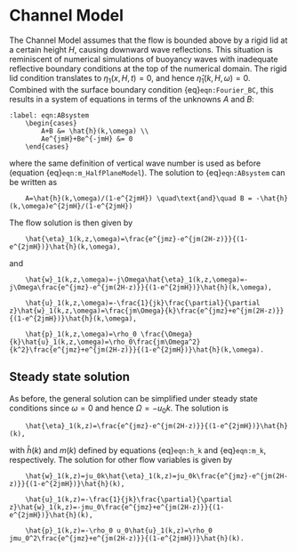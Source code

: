 # Channel Model

The Channel Model assumes that the flow is bounded above by a rigid lid at a certain height $H$, causing downward wave reflections. This situation is reminiscent of numerical simulations of buoyancy waves with inadequate reflective boundary conditions at the top of the numerical domain. The rigid lid condition translates to $\eta_1(x,H,t)=0$, and hence $\hat{\eta}_1(k,H,\omega)=0$. Combined with the surface boundary condition {eq}`eqn:Fourier_BC`, this results in a system of equations in terms of the unknowns $A$ and $B$:
```{math}
:label: eqn:ABsystem
	\begin{cases}
		A+B &= \hat{h}(k,\omega) \\
		Ae^{jmH}+Be^{-jmH} &= 0
	\end{cases}
```
where the same definition of vertical wave number is used as before (equation {eq}`eqn:m_HalfPlaneModel`). The solution to {eq}`eqn:ABsystem` can be written as
```{math}
	A=\hat{h}(k,\omega)/(1-e^{2jmH}) \quad\text{and}\quad B = -\hat{h}(k,\omega)e^{2jmH}/(1-e^{2jmH})
```
The flow solution is then given by
```{math}
	\hat{\eta}_1(k,z,\omega)=\frac{e^{jmz}-e^{jm(2H-z)}}{(1-e^{2jmH})}\hat{h}(k,\omega),
```
and
```{math}
    \hat{w}_1(k,z,\omega)=-j\Omega\hat{\eta}_1(k,z,\omega)=-j\Omega\frac{e^{jmz}-e^{jm(2H-z)}}{(1-e^{2jmH})}\hat{h}(k,\omega),
```
```{math}
	\hat{u}_1(k,z,\omega)=-\frac{1}{jk}\frac{\partial}{\partial z}\hat{w}_1(k,z,\omega)=\frac{jm\Omega}{k}\frac{e^{jmz}+e^{jm(2H-z)}}{(1-e^{2jmH})}\hat{h}(k,\omega),
```
```{math}
	\hat{p}_1(k,z,\omega)=\rho_0 \frac{\Omega}{k}\hat{u}_1(k,z,\omega)=\rho_0\frac{jm\Omega^2}{k^2}\frac{e^{jmz}+e^{jm(2H-z)}}{(1-e^{2jmH})}\hat{h}(k,\omega).
```

## Steady state solution
As before, the general solution can be simplified under steady state conditions since $\omega=0$ and hence $\Omega=-u_0k$. The solution is
```{math}
	\hat{\eta}_1(k,z)=\frac{e^{jmz}-e^{jm(2H-z)}}{(1-e^{2jmH})}\hat{h}(k),
```
with $\hat{h}(k)$ and $m(k)$ defined by equations {eq}`eqn:h_k` and {eq}`eqn:m_k`, respectively. The solution for other flow variables is given by
```{math}
    \hat{w}_1(k,z)=ju_0k\hat{\eta}_1(k,z)=ju_0k\frac{e^{jmz}-e^{jm(2H-z)}}{(1-e^{2jmH})}\hat{h}(k),
```
```{math}
	\hat{u}_1(k,z)=-\frac{1}{jk}\frac{\partial}{\partial z}\hat{w}_1(k,z)=-jmu_0\frac{e^{jmz}+e^{jm(2H-z)}}{(1-e^{2jmH})}\hat{h}(k),
```
```{math}
	\hat{p}_1(k,z)=-\rho_0 u_0\hat{u}_1(k,z)=\rho_0 jmu_0^2\frac{e^{jmz}+e^{jm(2H-z)}}{(1-e^{2jmH})}\hat{h}(k).
```